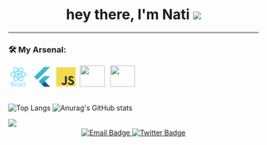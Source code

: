 <h1 align="center">
  hey there, I'm Nati
  <img src="https://media.giphy.com/media/hvRJCLFzcasrR4ia7z/giphy.gif" width="30px"/>
</h1>




---

### :hammer_and_wrench: My Arsenal:

<div background-color="red">
 <img src="https://github.com/devicons/devicon/blob/master/icons/react/react-original-wordmark.svg" title="React" alt="React" width="40" height="40"/>&nbsp;
 <img src="https://github.com/devicons/devicon/blob/master/icons/flutter/flutter-original.svg" title="Flutter" alt="Flutter" width="40" height="40"/>&nbsp;
 <img src="https://github.com/devicons/devicon/blob/master/icons/javascript/javascript-original.svg" title="JavaScript" alt="JavaScript" width="40" height="40"/>&nbsp;
 <img src="https://cdn.jsdelivr.net/gh/devicons/devicon@latest/icons/rust/rust-original.svg" width="50" height="43" /> &nbsp;
 <img src="https://cdn.jsdelivr.net/gh/devicons/devicon@latest/icons/cplusplus/cplusplus-original.svg" width="50" height="43"/>&nbsp;
 </div>
 <br/>

![Top Langs](https://github-readme-stats.vercel.app/api/top-langs/?username=natifessh&layout=compact&theme=merko&card_width=600)
![Anurag's GitHub stats](https://github-readme-stats.vercel.app/api?username=natifessh&hide_rank=true&show_icons=true&theme=merko&card_width=600)


<img src="https://media.giphy.com/media/f99y5olcAXbQk/giphy.gif?cid=790b761173ucx1qa6p33pghsmnt8mp6tcg7zi4jxhzxzz5yp&ep=v1_gifs_search&rid=giphy.gif&ct=g">

<div id="badges" align="center">
  <a href="mailto:natnaeltesfaldet76@gmail.com" target="_blank">
    <img src="https://img.shields.io/badge/Email-D14836?style=for-the-badge&logo=gmail&logoColor=white" alt="Email Badge"/>
  </a>
  
  <a href="https://twitter.com/nati_fessh" target="_blank">
    <img src="https://img.shields.io/badge/Twitter-blue?style=for-the-badge&logo=twitter&logoColor=white" alt="Twitter Badge"/>
  
 
          
</div>


 

  




